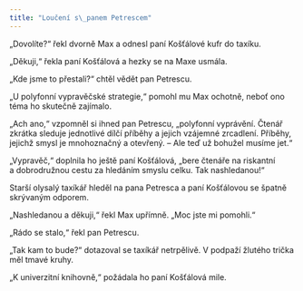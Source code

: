 ```yaml
---
title: "Loučení s\_panem Petrescem"
---
```


„Dovolíte?“ řekl dvorně Max a odnesl paní Košťálové kufr do taxíku.

„Děkuji,“ řekla paní Košťálová a hezky se na Maxe usmála.

„Kde jsme to přestali?“ chtěl vědět pan Petrescu.

„U polyfonní vypravěčské strategie,“ pomohl mu Max ochotně, neboť ono téma ho skutečně zajímalo.

„Ach ano,“ vzpomněl si ihned pan Petrescu, „polyfonní vyprávění. Čtenář zkrátka sleduje jednotlivé dílčí příběhy a jejich vzájemné zrcadlení. Příběhy, jejichž smysl je mnohoznačný a otevřený. – Ale teď už bohužel musíme jet.“

„Vypravěč,“ doplnila ho ještě paní Košťálová, „bere čtenáře na riskantní a dobrodružnou cestu za hledáním smyslu celku. Tak nashledanou!“

Starší olysalý taxíkář hleděl na pana Petresca a paní Košťálovou se špatně skrývaným odporem.

„Nashledanou a děkuji,“ řekl Max upřímně. „Moc jste mi pomohli.“

„Rádo se stalo,“ řekl pan Petrescu.

„Tak kam to bude?“ dotazoval se taxíkář netrpělivě. V podpaží žlutého trička měl tmavé kruhy.

„K univerzitní knihovně,“ požádala ho paní Košťálová mile.

